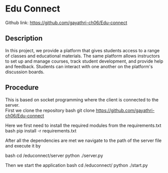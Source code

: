# Edu Connect

Github link: https://github.com/gayathri-ch06/Edu-connect

## Description 
In this project, we provide a platform that gives students access to a
range of classes and educational materials. The same platform allows
instructors to set up and manage courses, track student development, and
provide help and feedback. Students can interact with one another on the
platform's discussion boards.

## Procedure

This is based on socket programming where the client is connected to the server.\
First we clone the repository
bash
git clone https://github.com/gayathri-ch06/Edu-connect

Here we first need to install the required modules from the requirements.txt
bash
pip install -r requirements.txt


After all the dependencies are met we navigate to the path of the server file and execute it by 

bash
cd /educonnect/server
python ./server.py

Then we start the application 
bash
cd /educonnect/
python ./start.py